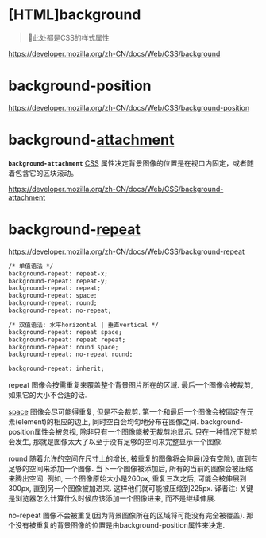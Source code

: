 # \[HTML]background

> 📌此处都是CSS的样式属性

<https://developer.mozilla.org/zh-CN/docs/Web/CSS/background>

# background-position

<https://developer.mozilla.org/zh-CN/docs/Web/CSS/background-position>

# background-[attachment](attachment_qQXYWGEysAoqBpUHPp8ss4.md "attachment")

**`background-attachment`** [CSS](https://developer.mozilla.org/en-US/docs/CSS "CSS") 属性决定背景图像的位置是在视口内固定，或者随着包含它的区块滚动。

<https://developer.mozilla.org/zh-CN/docs/Web/CSS/background-attachment>

# background-[repeat](repeat_rXvcZVytghdxBtoGqk4pgL.md "repeat")

<https://developer.mozilla.org/zh-CN/docs/Web/CSS/background-repeat>

```html
/* 单值语法 */
background-repeat: repeat-x;
background-repeat: repeat-y;
background-repeat: repeat;
background-repeat: space;
background-repeat: round;
background-repeat: no-repeat;

/* 双值语法: 水平horizontal | 垂直vertical */
background-repeat: repeat space;
background-repeat: repeat repeat;
background-repeat: round space;
background-repeat: no-repeat round;

background-repeat: inherit;
```

repeat
图像会按需重复来覆盖整个背景图片所在的区域. 最后一个图像会被裁剪, 如果它的大小不合适的话.

[space](space_kzCekXJZ7jfaevcZfrywNR.md "space")  &#x20;
图像会尽可能得重复, 但是不会裁剪. 第一个和最后一个图像会被固定在元素(element)的相应的边上, 同时空白会均匀地分布在图像之间. background-position属性会被忽视, 除非只有一个图像能被无裁剪地显示. 只在一种情况下裁剪会发生, 那就是图像太大了以至于没有足够的空间来完整显示一个图像.

[round](round_vyadtbz49AFt18uUrXmkkD.md "round")  &#x20;
随着允许的空间在尺寸上的增长, 被重复的图像将会伸展(没有空隙), 直到有足够的空间来添加一个图像. 当下一个图像被添加后, 所有的当前的图像会被压缩来腾出空间. 例如, 一个图像原始大小是260px, 重复三次之后, 可能会被伸展到300px, 直到另一个图像被加进来. 这样他们就可能被压缩到225px.
译者注: 关键是浏览器怎么计算什么时候应该添加一个图像进来, 而不是继续伸展.

no-repeat  &#x20;
图像不会被重复(因为背景图像所在的区域将可能没有完全被覆盖). 那个没有被重复的背景图像的位置是由background-position属性来决定.

